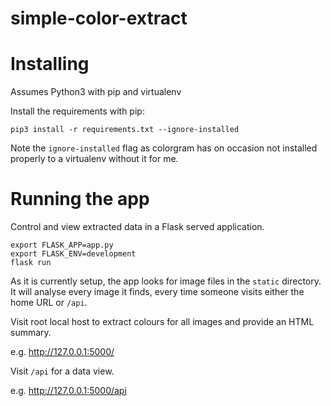 # simple-color-extract

# Installing

Assumes Python3 with pip and virtualenv

Install the requirements with pip:

```
pip3 install -r requirements.txt --ignore-installed
```

Note the `ignore-installed` flag as colorgram has on occasion not installed properly to a virtualenv without it for me.

# Running the app

Control and view extracted data in a Flask served application.

```
export FLASK_APP=app.py
export FLASK_ENV=development
flask run
```

As it is currently setup, the app looks for image files in the `static` directory. It will analyse every image it finds, every time someone visits either the home URL or `/api`.

Visit root local host to extract colours for all images and provide an HTML summary.

e.g. http://127.0.0.1:5000/

Visit `/api` for a data view.

e.g. http://127.0.0.1:5000/api
